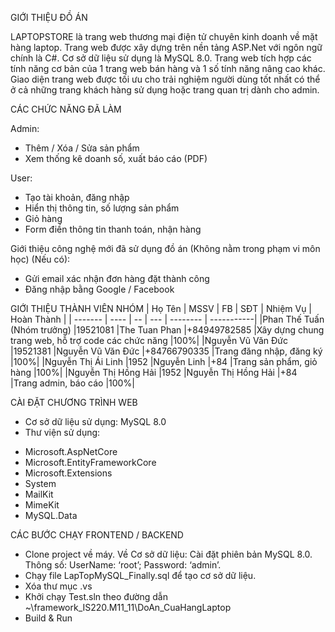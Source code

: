 GIỚI THIỆU ĐỒ ÁN

LAPTOPSTORE là trang web thương mại điện tử chuyên kinh doanh về mặt hàng laptop. Trang web được xây dựng trên nền tảng ASP.Net với ngôn ngữ chính là C#. Cơ sở dữ liệu sử dụng là MySQL 8.0. Trang web tích hợp các tính năng cơ bản của 1 trang web bán hàng và 1 số tính năng nâng cao khác. Giao diện trang web được tối ưu cho trải nghiệm người dùng tốt nhất có thể ở cả những trang khách hàng sử dụng hoặc trang quan trị dành cho admin.

CÁC CHỨC NĂNG ĐÃ LÀM 

Admin:
+ Thêm / Xóa / Sửa sản phẩm
+ Xem thống kê doanh số, xuất báo cáo (PDF)

User:
+ Tạo tài khoản, đăng nhập
+ Hiển thị thông tin, số lượng sản phẩm
+ Giỏ hàng
+  Form điền thông tin thanh toán, nhận hàng

Giới thiệu công nghệ mới đã sử dụng đồ án (Không nằm trong phạm vi môn học) (Nếu có):
+ Gửi email xác nhận đơn hàng đặt thành công
+ Đăng nhập bằng Google / Facebook

GIỚI THIỆU THÀNH VIÊN NHÓM 
| Họ Tên  | MSSV | FB | SĐT | Nhiệm Vụ | Hoàn Thành |
| ------- | ---- | -- | --- | -------- | -----------|
|Phan Thế Tuấn (Nhóm trưởng)	|19521081	|The Tuan Phan |+84949782585	|Xây dựng chung trang web, hỗ trợ code các chức năng	|100%|
|Nguyễn Vũ Văn Đức	|19521381	|Nguyễn Vũ Văn Đức |+84766790335	|Trang đăng nhập, đăng ký	|100%|
|Nguyễn Thị Ái Linh	|1952	|Nguyễn Linh |+84	|Trang sản phẩm, giỏ hàng	|100%|
|Nguyễn Thị Hồng Hải	|1952	|Nguyễn Thị Hồng Hải |+84	|Trang admin, báo cáo	|100%|

CÀI ĐẶT CHƯƠNG TRÌNH WEB 
- Cơ sở dữ liệu sử dụng: MySQL 8.0
- Thư viện sử dụng:
+ Microsoft.AspNetCore
+ Microsoft.EntityFrameworkCore
+ Microsoft.Extensions
+ System
+ MailKit
+ MimeKit
+ MySQL.Data

CÁC BƯỚC CHẠY FRONTEND / BACKEND
-	Clone project về máy.
Về Cơ sở dữ liệu: Cài đặt phiên bản MySQL 8.0.
Thông số: UserName: ‘root’; Password: ‘admin’.
-	Chạy file LapTopMySQL_Finally.sql để tạo cơ sở dữ liệu.
-	Xóa thư mục .vs 
-	Khởi chạy Test.sln theo đường dẫn ~\framework_IS220.M11_11\DoAn_CuaHangLaptop
-	Build & Run
